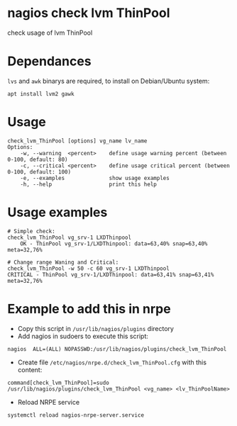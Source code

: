nagios check lvm ThinPool
=========================

check usage of lvm ThinPool

# Dependances
`lvs` and `awk` binarys are required, to install on Debian/Ubuntu system:
``` shell
apt install lvm2 gawk
```

# Usage
``` shell
check_lvm_ThinPool [options] vg_name lv_name
Options:
    -w, --warning  <percent>    define usage warning percent (between 0-100, default: 80)
    -c, --critical <percent>    define usage critical percent (between 0-100, default: 100)
    -e, --examples              show usage examples
    -h, --help                  print this help
```

# Usage examples
``` shell
# Simple check:
check_lvm_ThinPool vg_srv-1 LXDThinpool
    OK - ThinPool vg_srv-1/LXDThinpool: data=63,40% snap=63,40% meta=32,76%

# Change range Waning and Critical:
check_lvm_ThinPool -w 50 -c 60 vg_srv-1 LXDThinpool
CRITICAL - ThinPool vg_srv-1/LXDThinpool: data=63,41% snap=63,41% meta=32,76%
```

# Example to add this in nrpe
 + Copy this script in `/usr/lib/nagios/plugins` directory
 + Add nagios in sudoers to execute this script:
``` shell
nagios  ALL=(ALL) NOPASSWD:/usr/lib/nagios/plugins/check_lvm_ThinPool
```
 + Create file `/etc/nagios/nrpe.d/check_lvm_ThinPool.cfg` with this content:
``` shell
command[check_lvm_ThinPool]=sudo /usr/lib/nagios/plugins/check_lvm_ThinPool <vg_name> <lv_ThinPoolName>
```
 + Reload NRPE service
``` shell
systemctl reload nagios-nrpe-server.service
```
